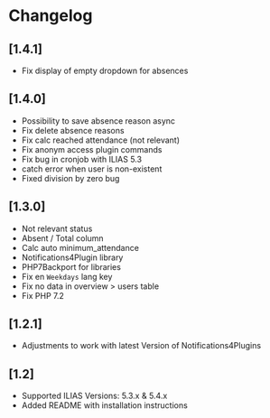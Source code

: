 # Changelog

## [1.4.1]
* Fix display of empty dropdown for absences

## [1.4.0]
* Possibility to save absence reason async
* Fix delete absence reasons
* Fix calc reached attendance (not relevant)
* Fix anonym access plugin commands
* Fix bug in cronjob with ILIAS 5.3
* catch error when user is non-existent
* Fixed division by zero bug

## [1.3.0]
* Not relevant status
* Absent / Total column
* Calc auto minimum_attendance
* Notifications4Plugin library
* PHP7Backport for libraries
* Fix en `Weekdays` lang key
* Fix no data in overview > users table
* Fix PHP 7.2

## [1.2.1]
* Adjustments to work with latest Version of Notifications4Plugins

## [1.2]
* Supported ILIAS Versions: 5.3.x & 5.4.x
* Added README with installation instructions
